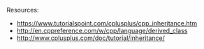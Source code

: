 Resources:

* https://www.tutorialspoint.com/cplusplus/cpp_inheritance.htm
* http://en.cppreference.com/w/cpp/language/derived_class
* http://www.cplusplus.com/doc/tutorial/inheritance/
